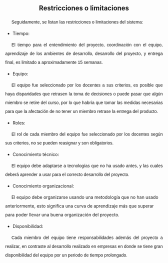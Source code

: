 <h2 style="text-align: center;">Restricciones o limitaciones</h2>
<p style="text-indent:20px; line-height:2; font-family: Arial, sans-serif; font-size: 14px; text-align: justify;">
Seguidamente, se listan las restricciones o limitaciones del sistema:
</p>

- Tiempo:
<p style="text-indent:20px; line-height:2; font-family: Arial, sans-serif; font-size: 14px; text-align: justify;">
El tiempo para el entendimiento del proyecto, coordinación con el equipo, aprendizaje de los ambientes de desarrollo, desarrollo del proyecto, y entrega final, es limitado a aproximadamente 15 semanas. </p>

- Equipo:
<p style="text-indent:20px; line-height:2; font-family: Arial, sans-serif; font-size: 14px; text-align: justify;">
El equipo fue seleccionado por los docentes a sus criterios, es posible que haya disparidades que retrasen la toma de decisiones o puede pasar que algún miembro se retire del curso, por lo que habría que tomar las medidas necesarias para que la afectación de no tener un miembro retrase la entrega del producto. </p>

- Roles:
<p style="text-indent:20px; line-height:2; font-family: Arial, sans-serif; font-size: 14px; text-align: justify;">
El rol de cada miembro del equipo fue seleccionado por los docentes según sus criterios,
no se pueden reasignar y son obligatorios.</p>

- Conocimiento técnico:
<p style="text-indent:20px; line-height:2; font-family: Arial, sans-serif; font-size: 14px; text-align: justify;">
El equipo debe adaptarse a tecnologías que no ha usado antes, y las cuales deberá aprender a usar 
para el correcto desarrollo del proyecto.</p>

- Conocimiento organizacional:
<p style="text-indent:20px; line-height:2;">
El equipo debe organizarse usando una metodología que no han usado anteriormente,
esto significa una curva de aprendizaje más que superar para poder llevar una buena organización del proyecto.</p> 

- Disponibilidad:
<p style="text-indent:20px; line-height:2; font-family: Arial, sans-serif; font-size: 14px; text-align: justify;">
Cada miembro del equipo tiene responsabilidades además del proyecto a realizar, en contraste al desarrollo realizado en empresas en donde se tiene gran disponibilidad del equipo por un periodo de tiempo prolongado.</p>
